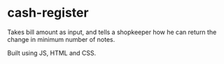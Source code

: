 # cash-register

Takes bill amount as input, and tells a shopkeeper how he can return the change in minimum number of notes. 

Built using JS, HTML and CSS. 
